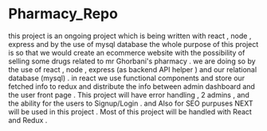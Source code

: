 # Pharmacy_Repo
this project is an ongoing project which is being written with react , node , express and by the use of mysql database
the whole purpose of this project is so that we would create an ecommerce website with the possibility of selling some drugs related to 
mr Ghorbani's pharmacy  .
we are doing so by the use of react , node , express (as backend API helper ) and our relational database (mysql) .
in react we use functional components and store our fetched info to redux and distribute the info between admin dashboard and the user 
front page . 
This project will have error handling , 2 admins , and the ability for the users to Signup/Login  .
and Also for SEO purpuses NEXT will be used in this project .
Most of this project will be handled with React and Redux .
